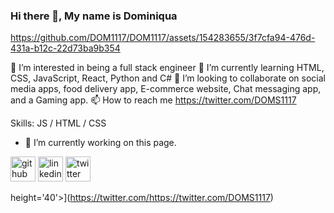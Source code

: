 ### Hi there 👋, My name is Dominiqua
<https://github.com/DOM1117/DOM1117/assets/154283655/3f7cfa94-476d-431a-b12c-22d73ba9b354> 

👀 I’m interested in being a full stack engineer
🌱 I’m currently learning HTML, CSS, JavaScript, React,  Python and C#
💞️ I’m looking to collaborate on social media apps, food delivery app, E-commerce website, Chat messaging app, and a Gaming app.
📫 How to reach me https://twitter.com/DOMS1117

Skills: JS / HTML / CSS

- 🔭 I’m currently working on this page. 


[<img src='https://cdn.jsdelivr.net/npm/simple-icons@3.0.1/icons/github.svg' alt='github' height='40'>](https://github.com/https://github.com/DOM1117)  [<img src='https://cdn.jsdelivr.net/npm/simple-icons@3.0.1/icons/linkedin.svg' alt='linkedin' height='40'>](https://www.linkedin.com/in/https://www.linkedin.com/in/dominiqua-way//)  [<img src='https://cdn.jsdelivr.net/npm/simple-icons@3.0.1/icons/twitter.svg' alt='twitter' height='40'>](https://twitter.com/https://twitter.com/DOMS1117)  

 height='40'>](https://twitter.com/https://twitter.com/DOMS1117)  

